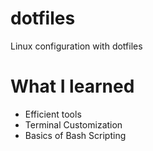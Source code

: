 # dotfiles
Linux configuration with dotfiles
# What I learned
- Efficient tools
- Terminal Customization
- Basics of Bash Scripting
